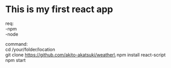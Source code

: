 # This is my first react app
req:\
-npm\
-node

command:\
cd /your/folder/location\
git clone https://github.com/akito-akatsuki/weather\
npm install react-script\
npm start
